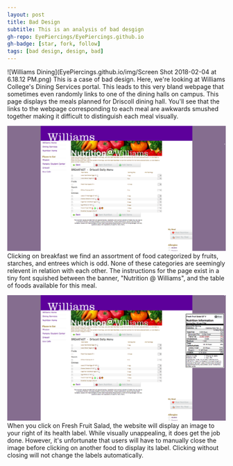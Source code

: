 ```yaml
---
layout: post
title: Bad Design
subtitle: This is an analysis of bad desgign
gh-repo: EyePiercings/EyePiercings.github.io
gh-badge: [star, fork, follow]
tags: [bad design, design, bad]
---
```


![Williams Dining](EyePiercings.github.io/img/Screen Shot 2018-02-04 at 6.18.12 PM.png)
This is a case of bad design. Here, we're looking at Williams College's Dining Services portal. This leads to this very bland webpage that sometimes even randomly links to one of the dining halls on campus. This page displays the meals planned for Driscoll dining hall. You'll see that the links to the webpage corresponding to each meal are awkwards smushed together making it difficult to distinguish each meal visually. 

![Driscoll Breakfast](https://github.com/EyePiercings/EyePiercings.github.io/blob/master/img/Screen%20Shot%202018-02-04%20at%206.18.12%20PM.png)
Clicking on breakfast we find an assortment of food categorized by fruits, starches, and entrees which is odd. None of these categories are seemingly relevent in relation with each other. The instructions for the page exist in a tiny font squished between the banner, "Nutrition @ Williams", and the table of foods available for this meal. 

![Driscoll Item](https://github.com/EyePiercings/EyePiercings.github.io/blob/master/img/Screen%20Shot%202018-02-05%20at%2012.39.45%20AM.png)
When you click on Fresh Fruit Salad, the website will display an image to your right of its health label. While visually unappealing, it does get the job done. However, it's unfortunate that users will have to manually close the image before clicking on another food to display its label. Clicking without closing will not change the labels automatically.
